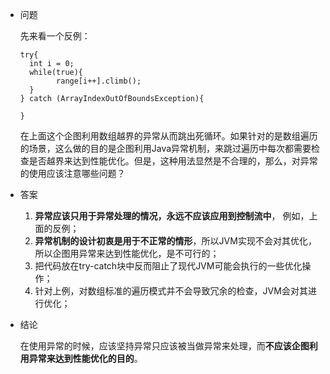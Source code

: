 - 问题

  先来看一个反例：

  ```
  try{
  	int i = 0;
  	while(true){
          range[i++].climb();
  	}	    
  } catch (ArrayIndexOutOfBoundsException){
      
  }
  
  ```

  在上面这个企图利用数组越界的异常从而跳出死循环。如果针对的是数组遍历的场景，这么做的目的是企图利用Java异常机制，来跳过遍历中每次都需要检查是否越界来达到性能优化。但是，这种用法显然是不合理的，那么，对异常的使用应该注意哪些问题？

- 答案

  1. **异常应该只用于异常处理的情况，永远不应该应用到控制流中**， 例如，上面的反例；
  2. **异常机制的设计初衷是用于不正常的情形**，所以JVM实现不会对其优化，所以企图用异常来达到性能优化，是不可行的；
  3. 把代码放在try-catch块中反而阻止了现代JVM可能会执行的一些优化操作；
  4. 针对上例，对数组标准的遍历模式并不会导致冗余的检查，JVM会对其进行优化；

- 结论

  在使用异常的时候，应该坚持异常只应该被当做异常来处理，而**不应该企图利用异常来达到性能优化的目的**。